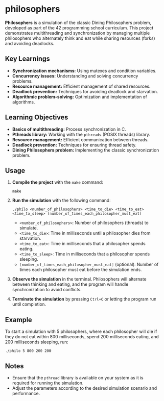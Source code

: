 # philosophers

**Philosophers** is a simulation of the classic Dining Philosophers problem, developed as part of the 42 programming school curriculum. This project demonstrates multithreading and synchronization by managing multiple philosophers who alternately think and eat while sharing resources (forks) and avoiding deadlocks.

## Key Learnings

- **Synchronization mechanisms:** Using mutexes and condition variables.
- **Concurrency issues:** Understanding and solving concurrency problems.
- **Resource management:** Efficient management of shared resources.
- **Deadlock prevention:** Techniques for avoiding deadlock and starvation.
- **Algorithmic problem-solving:** Optimization and implementation of algorithms.

## Learning Objectives

- **Basics of multithreading:** Process synchronization in C.
- **Pthreads library:** Working with the `pthreads` (POSIX threads) library.
- **Resource management:** Efficient communication between threads.
- **Deadlock prevention:** Techniques for ensuring thread safety.
- **Dining Philosophers problem:** Implementing the classic synchronization problem.

## Usage

1. **Compile the project** with the `make` command:
   
   `make`

2. **Run the simulation** with the following command:
   
   `./philo <number_of_philosophers> <time_to_die> <time_to_eat> <time_to_sleep> [number_of_times_each_philosopher_must_eat]`
   - `<number_of_philosophers>`: Number of philosophers (threads) to simulate.
   - `<time_to_die>`: Time in milliseconds until a philosopher dies from starvation.
   - `<time_to_eat>`: Time in milliseconds that a philosopher spends eating.
   - `<time_to_sleep>`: Time in milliseconds that a philosopher spends sleeping.
   - `[number_of_times_each_philosopher_must_eat]` (optional): Number of times each philosopher must eat before the simulation ends.

3. **Observe the simulation** in the terminal. Philosophers will alternate between thinking and eating, and the program will handle synchronization to avoid conflicts.

4. **Terminate the simulation** by pressing `Ctrl+C` or letting the program run until completion.

## Example

To start a simulation with 5 philosophers, where each philosopher will die if they do not eat within 800 milliseconds, spend 200 milliseconds eating, and 200 milliseconds sleeping, run:

`./philo 5 800 200 200`

## Notes

- Ensure that the `pthread` library is available on your system as it is required for running the simulation.
- Adjust the parameters according to the desired simulation scenario and performance.

